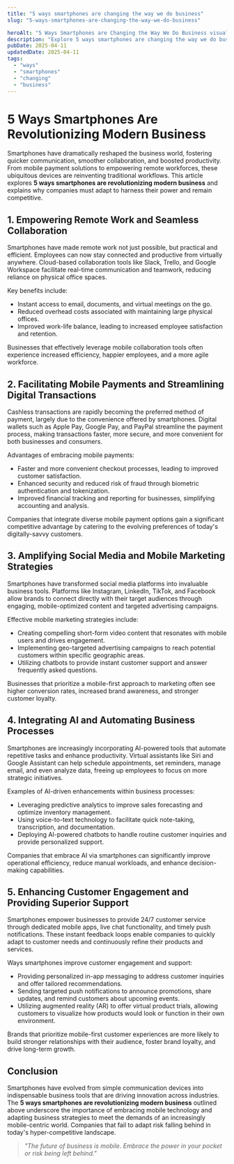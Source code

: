 ```yaml
---
title: "5 ways smartphones are changing the way we do business"
slug: "5-ways-smartphones-are-changing-the-way-we-do-business"

heroAlt: "5 Ways Smartphones are Changing the Way We Do Business visual cover image"
description: "Explore 5 ways smartphones are changing the way we do business in this detailed guide, offering insights, strategies, and practical tips to enhance your understanding and application of the topic."
pubDate: 2025-04-11
updatedDate: 2025-04-11
tags:
  - "ways"
  - "smartphones"
  - "changing"
  - "business"
---
```


# 5 Ways Smartphones Are Revolutionizing Modern Business

Smartphones have dramatically reshaped the business world, fostering quicker communication, smoother collaboration, and boosted productivity. From mobile payment solutions to empowering remote workforces, these ubiquitous devices are reinventing traditional workflows. This article explores **5 ways smartphones are revolutionizing modern business** and explains why companies must adapt to harness their power and remain competitive.

## 1. Empowering Remote Work and Seamless Collaboration

Smartphones have made remote work not just possible, but practical and efficient. Employees can now stay connected and productive from virtually anywhere. Cloud-based collaboration tools like Slack, Trello, and Google Workspace facilitate real-time communication and teamwork, reducing reliance on physical office spaces.

Key benefits include:

- Instant access to email, documents, and virtual meetings on the go.
- Reduced overhead costs associated with maintaining large physical offices.
- Improved work-life balance, leading to increased employee satisfaction and retention.

Businesses that effectively leverage mobile collaboration tools often experience increased efficiency, happier employees, and a more agile workforce.

## 2. Facilitating Mobile Payments and Streamlining Digital Transactions

Cashless transactions are rapidly becoming the preferred method of payment, largely due to the convenience offered by smartphones. Digital wallets such as Apple Pay, Google Pay, and PayPal streamline the payment process, making transactions faster, more secure, and more convenient for both businesses and consumers.

Advantages of embracing mobile payments:

- Faster and more convenient checkout processes, leading to improved customer satisfaction.
- Enhanced security and reduced risk of fraud through biometric authentication and tokenization.
- Improved financial tracking and reporting for businesses, simplifying accounting and analysis.

Companies that integrate diverse mobile payment options gain a significant competitive advantage by catering to the evolving preferences of today's digitally-savvy customers.

## 3. Amplifying Social Media and Mobile Marketing Strategies

Smartphones have transformed social media platforms into invaluable business tools. Platforms like Instagram, LinkedIn, TikTok, and Facebook allow brands to connect directly with their target audiences through engaging, mobile-optimized content and targeted advertising campaigns.

Effective mobile marketing strategies include:

- Creating compelling short-form video content that resonates with mobile users and drives engagement.
- Implementing geo-targeted advertising campaigns to reach potential customers within specific geographic areas.
- Utilizing chatbots to provide instant customer support and answer frequently asked questions.

Businesses that prioritize a mobile-first approach to marketing often see higher conversion rates, increased brand awareness, and stronger customer loyalty.

## 4. Integrating AI and Automating Business Processes

Smartphones are increasingly incorporating AI-powered tools that automate repetitive tasks and enhance productivity. Virtual assistants like Siri and Google Assistant can help schedule appointments, set reminders, manage email, and even analyze data, freeing up employees to focus on more strategic initiatives.

Examples of AI-driven enhancements within business processes:

- Leveraging predictive analytics to improve sales forecasting and optimize inventory management.
- Using voice-to-text technology to facilitate quick note-taking, transcription, and documentation.
- Deploying AI-powered chatbots to handle routine customer inquiries and provide personalized support.

Companies that embrace AI via smartphones can significantly improve operational efficiency, reduce manual workloads, and enhance decision-making capabilities.

## 5. Enhancing Customer Engagement and Providing Superior Support

Smartphones empower businesses to provide 24/7 customer service through dedicated mobile apps, live chat functionality, and timely push notifications. These instant feedback loops enable companies to quickly adapt to customer needs and continuously refine their products and services.

Ways smartphones improve customer engagement and support:

- Providing personalized in-app messaging to address customer inquiries and offer tailored recommendations.
- Sending targeted push notifications to announce promotions, share updates, and remind customers about upcoming events.
- Utilizing augmented reality (AR) to offer virtual product trials, allowing customers to visualize how products would look or function in their own environment.

Brands that prioritize mobile-first customer experiences are more likely to build stronger relationships with their audience, foster brand loyalty, and drive long-term growth.

## Conclusion

Smartphones have evolved from simple communication devices into indispensable business tools that are driving innovation across industries. The **5 ways smartphones are revolutionizing modern business** outlined above underscore the importance of embracing mobile technology and adapting business strategies to meet the demands of an increasingly mobile-centric world. Companies that fail to adapt risk falling behind in today's hyper-competitive landscape.

> _"The future of business is mobile. Embrace the power in your pocket or risk being left behind."_
